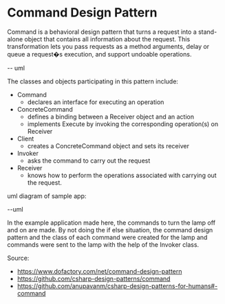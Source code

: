 # Command Design Pattern

Command is a behavioral design pattern that turns a request into a stand-alone object that contains all information about the request. This transformation lets you pass requests as a method arguments, delay or queue a request�s execution, and support undoable operations.

-- uml

The classes and objects participating in this pattern include:

* Command
    * declares an interface for executing an operation
* ConcreteCommand 
    * defines a binding between a Receiver object and an action
    * implements Execute by invoking the corresponding operation(s) on Receiver
* Client 
    * creates a ConcreteCommand object and sets its receiver
* Invoker
    * asks the command to carry out the request
* Receiver
    * knows how to perform the operations associated with carrying out the request.



uml diagram of sample app:

--uml

In the example application made here, the commands to turn the lamp off and on are made. By not doing the if else situation, the command design pattern and the class of each command were created for the lamp and commands were sent to the lamp with the help of the Invoker class.




Source: 
* https://www.dofactory.com/net/command-design-pattern
* https://github.com/csharp-design-patterns/command
* https://github.com/anupavanm/csharp-design-patterns-for-humans#-command
